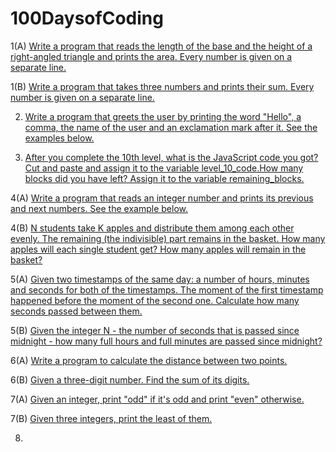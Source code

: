 # 100DaysofCoding

1(A) [Write a program that reads the length of the base and the height of a right-angled triangle and prints the area. Every number is given on a separate line.](CodeDay1(A).md)

1(B) [Write a program that takes three numbers and prints their sum. Every number is given on a separate line.](CodeDay1(B).md)

2) [Write a program that greets the user by printing the word "Hello", a comma, the name of the user and an exclamation mark after it. See the examples below.](CodeDay2.md)

3) [After you complete the 10th level, what is the JavaScript code you got? Cut and paste and assign it to the variable level_10_code.How many blocks did you have left? Assign it to the variable remaining_blocks.](CodeDay3.md)

4(A) [Write a program that reads an integer number and prints its previous and next numbers. See the example below.](CodeDay4(A).md)

4(B) [N students take K apples and distribute them among each other evenly. The remaining (the indivisible) part remains in the basket. How many apples will each single student get? How many apples will remain in the basket?](CodeDay4(B).md)

5(A) [Given two timestamps of the same day: a number of hours, minutes and seconds for both of the timestamps. The moment of the first timestamp happened before the moment of the second one. Calculate how many seconds passed between them.](CodeDay5(A).md)

5(B) [Given the integer N - the number of seconds that is passed since midnight - how many full hours and full minutes are passed since midnight?](CodeDay5(B).md)

6(A) [Write a program to calculate the distance between two points.](CodeDay6(A).md)

6(B) [Given a three-digit number. Find the sum of its digits.](CodeDay6(B).md)

7(A) [Given an integer, print "odd" if it's odd and print "even" otherwise.](CodeDay7(A).md)

7(B) [Given three integers, print the least of them.](CodeDay7(B).md)

8) [](CodeDay8.md)


